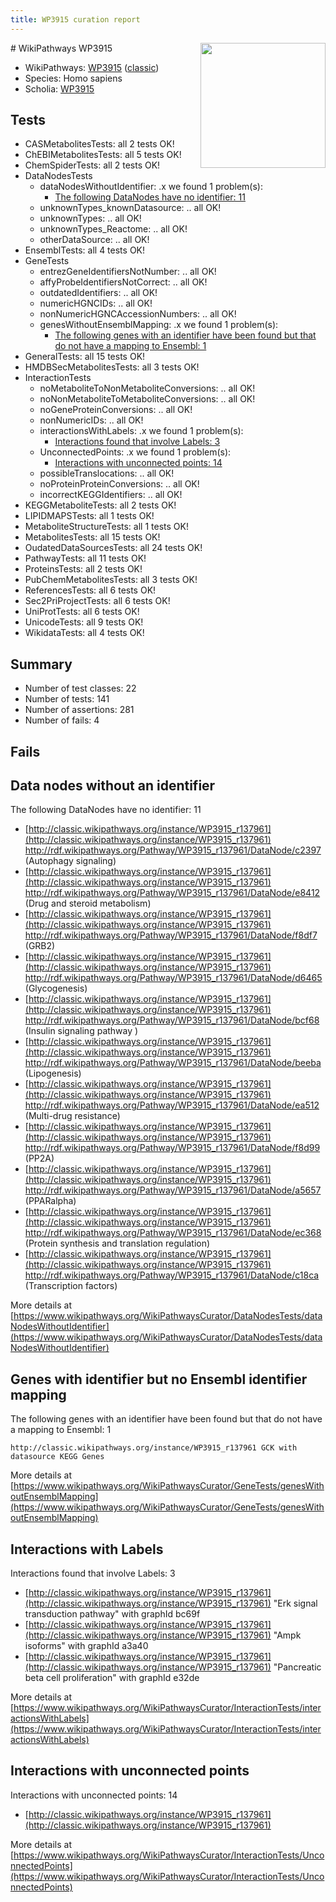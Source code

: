 ```yaml
---
title: WP3915 curation report
---
```


<img style="float: right; width: 200px" src="https://upload.wikimedia.org/wikipedia/commons/thumb/8/83/Wplogo_with_text_500.png/640px-Wplogo_with_text_500.png" />
# WikiPathways WP3915

* WikiPathways: [WP3915](https://wikipathways.org/pathways/WP3915) ([classic](https://classic.wikipathways.org/instance/WP3915))
* Species: Homo sapiens
* Scholia: [WP3915](https://scholia.toolforge.org/wikipathways/WP3915)
## Tests
* CASMetabolitesTests: all 2 tests OK!
* ChEBIMetabolitesTests: all 5 tests OK!
* ChemSpiderTests: all 2 tests OK!
* DataNodesTests
    * dataNodesWithoutIdentifier: .x we found 1 problem(s):
        * [The following DataNodes have no identifier: 11](#8792c491)
    * unknownTypes_knownDatasource: .. all OK!
    * unknownTypes: .. all OK!
    * unknownTypes_Reactome: .. all OK!
    * otherDataSource: .. all OK!
* EnsemblTests: all 4 tests OK!
* GeneTests
    * entrezGeneIdentifiersNotNumber: .. all OK!
    * affyProbeIdentifiersNotCorrect: .. all OK!
    * outdatedIdentifiers: .. all OK!
    * numericHGNCIDs: .. all OK!
    * nonNumericHGNCAccessionNumbers: .. all OK!
    * genesWithoutEnsemblMapping: .x we found 1 problem(s):
        * [The following genes with an identifier have been found but that do not have a mapping to Ensembl: 1](#40286d83)
* GeneralTests: all 15 tests OK!
* HMDBSecMetabolitesTests: all 3 tests OK!
* InteractionTests
    * noMetaboliteToNonMetaboliteConversions: .. all OK!
    * noNonMetaboliteToMetaboliteConversions: .. all OK!
    * noGeneProteinConversions: .. all OK!
    * nonNumericIDs: .. all OK!
    * interactionsWithLabels: .x we found 1 problem(s):
        * [Interactions found that involve Labels: 3](#630d267a)
    * UnconnectedPoints: .x we found 1 problem(s):
        * [Interactions with unconnected points: 14](#7f1d407b)
    * possibleTranslocations: .. all OK!
    * noProteinProteinConversions: .. all OK!
    * incorrectKEGGIdentifiers: .. all OK!
* KEGGMetaboliteTests: all 2 tests OK!
* LIPIDMAPSTests: all 1 tests OK!
* MetaboliteStructureTests: all 1 tests OK!
* MetabolitesTests: all 15 tests OK!
* OudatedDataSourcesTests: all 24 tests OK!
* PathwayTests: all 11 tests OK!
* ProteinsTests: all 2 tests OK!
* PubChemMetabolitesTests: all 3 tests OK!
* ReferencesTests: all 6 tests OK!
* Sec2PriProjectTests: all 6 tests OK!
* UniProtTests: all 6 tests OK!
* UnicodeTests: all 9 tests OK!
* WikidataTests: all 4 tests OK!


## Summary

* Number of test classes: 22
* Number of tests: 141
* Number of assertions: 281
* Number of fails: 4

## Fails

<a name="8792c491" />

## Data nodes without an identifier

The following DataNodes have no identifier: 11

* [http://classic.wikipathways.org/instance/WP3915_r137961](http://classic.wikipathways.org/instance/WP3915_r137961) http://rdf.wikipathways.org/Pathway/WP3915_r137961/DataNode/c2397 (Autophagy 
signaling)
* [http://classic.wikipathways.org/instance/WP3915_r137961](http://classic.wikipathways.org/instance/WP3915_r137961) http://rdf.wikipathways.org/Pathway/WP3915_r137961/DataNode/e8412 (Drug and steroid
metabolism)
* [http://classic.wikipathways.org/instance/WP3915_r137961](http://classic.wikipathways.org/instance/WP3915_r137961) http://rdf.wikipathways.org/Pathway/WP3915_r137961/DataNode/f8df7 (GRB2)
* [http://classic.wikipathways.org/instance/WP3915_r137961](http://classic.wikipathways.org/instance/WP3915_r137961) http://rdf.wikipathways.org/Pathway/WP3915_r137961/DataNode/d6465 (Glycogenesis)
* [http://classic.wikipathways.org/instance/WP3915_r137961](http://classic.wikipathways.org/instance/WP3915_r137961) http://rdf.wikipathways.org/Pathway/WP3915_r137961/DataNode/bcf68 (Insulin 
signaling pathway )
* [http://classic.wikipathways.org/instance/WP3915_r137961](http://classic.wikipathways.org/instance/WP3915_r137961) http://rdf.wikipathways.org/Pathway/WP3915_r137961/DataNode/beeba (Lipogenesis)
* [http://classic.wikipathways.org/instance/WP3915_r137961](http://classic.wikipathways.org/instance/WP3915_r137961) http://rdf.wikipathways.org/Pathway/WP3915_r137961/DataNode/ea512 (Multi-drug
resistance)
* [http://classic.wikipathways.org/instance/WP3915_r137961](http://classic.wikipathways.org/instance/WP3915_r137961) http://rdf.wikipathways.org/Pathway/WP3915_r137961/DataNode/f8d99 (PP2A)
* [http://classic.wikipathways.org/instance/WP3915_r137961](http://classic.wikipathways.org/instance/WP3915_r137961) http://rdf.wikipathways.org/Pathway/WP3915_r137961/DataNode/a5657 (PPARalpha)
* [http://classic.wikipathways.org/instance/WP3915_r137961](http://classic.wikipathways.org/instance/WP3915_r137961) http://rdf.wikipathways.org/Pathway/WP3915_r137961/DataNode/ec368 (Protein synthesis and 
translation regulation)
* [http://classic.wikipathways.org/instance/WP3915_r137961](http://classic.wikipathways.org/instance/WP3915_r137961) http://rdf.wikipathways.org/Pathway/WP3915_r137961/DataNode/c18ca (Transcription
factors)


More details at [https://www.wikipathways.org/WikiPathwaysCurator/DataNodesTests/dataNodesWithoutIdentifier](https://www.wikipathways.org/WikiPathwaysCurator/DataNodesTests/dataNodesWithoutIdentifier)

<a name="40286d83" />

## Genes with identifier but no Ensembl identifier mapping

The following genes with an identifier have been found but that do not have a mapping to Ensembl: 1
```
http://classic.wikipathways.org/instance/WP3915_r137961 GCK with datasource KEGG Genes
```

More details at [https://www.wikipathways.org/WikiPathwaysCurator/GeneTests/genesWithoutEnsemblMapping](https://www.wikipathways.org/WikiPathwaysCurator/GeneTests/genesWithoutEnsemblMapping)

<a name="630d267a" />

## Interactions with Labels

Interactions found that involve Labels: 3

* [http://classic.wikipathways.org/instance/WP3915_r137961](http://classic.wikipathways.org/instance/WP3915_r137961) "Erk signal
transduction
pathway" with graphId bc69f
* [http://classic.wikipathways.org/instance/WP3915_r137961](http://classic.wikipathways.org/instance/WP3915_r137961) "Ampk isoforms" with graphId a3a40
* [http://classic.wikipathways.org/instance/WP3915_r137961](http://classic.wikipathways.org/instance/WP3915_r137961) "Pancreatic
beta cell
proliferation" with graphId e32de


More details at [https://www.wikipathways.org/WikiPathwaysCurator/InteractionTests/interactionsWithLabels](https://www.wikipathways.org/WikiPathwaysCurator/InteractionTests/interactionsWithLabels)

<a name="7f1d407b" />

## Interactions with unconnected points

Interactions with unconnected points: 14

* [http://classic.wikipathways.org/instance/WP3915_r137961](http://classic.wikipathways.org/instance/WP3915_r137961)


More details at [https://www.wikipathways.org/WikiPathwaysCurator/InteractionTests/UnconnectedPoints](https://www.wikipathways.org/WikiPathwaysCurator/InteractionTests/UnconnectedPoints)

